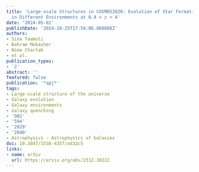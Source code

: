 ```yaml
---
title: 'Large-scale Structures in COSMOS2020: Evolution of Star Formation Activity
  in Different Environments at 0.4 < z < 4'
date: '2024-05-01'
publishDate: '2024-10-25T17:56:06.868608Z'
authors:
- Sina Taamoli
- Bahram Mobasher
- Nima Chartab
- et al.
publication_types:
- '2'
abstract: ''
featured: false
publication: '*apj*'
tags:
- Large-scale structure of the universe
- Galaxy evolution
- Galaxy environments
- Galaxy quenching
- '902'
- '594'
- '2029'
- '2040'
- Astrophysics - Astrophysics of Galaxies
doi: 10.3847/1538-4357/ad32c5
links:
- name: arXiv
  url: https://arxiv.org/abs/2312.10222
---
```


